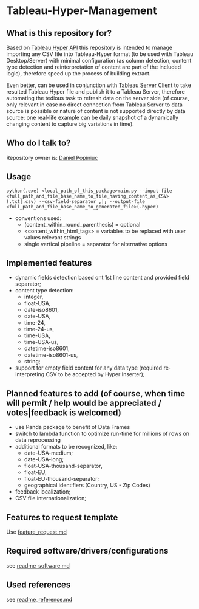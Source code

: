 # Tableau-Hyper-Management

## What is this repository for?

Based on [Tableau Hyper API](https://help.tableau.com/current/api/hyper_api/en-us/) this repository is intended to manage importing any CSV file into Tableau-Hyper format (to be used with Tableau Desktop/Server) with minimal configuration (as column detection, content type detection and reinterpretation of content are part of the included logic), therefore speed up the process of building extract.

Even better, can be used in conjunction with [Tableau Server Client](https://tableau.github.io/server-client-python/) to take resulted Tableau Hyper file and publish it to a Tableau Server, therefore automating the tedious task to refresh data on the server side (of course, only relevant in case no direct connection from Tableau Server to data source is possible or nature of content is not supported directly by data source: one real-life example can be daily snapshot of a dynamically changing content to capture big variations in time).


## Who do I talk to?

Repository owner is: [Daniel Popiniuc](mailto:daniel.popiniuc@honeywell.com)


## Usage

`python(.exe) <local_path_of_this_package>main.py --input-file <full_path_and_file_base_name_to_file_having_content_as_CSV>(.txt|.csv) --csv-field-separator ,|; --output-file <full_path_and_file_base_name_to_generated_file>(.hyper)`

- conventions used:
    - (content_within_round_parenthesis) = optional
    - <content_within_html_tags> = variables to be replaced with user values relevant strings
    - single vertical pipeline = separator for alternative options 

## Implemented features

- dynamic fields detection based ont 1st line content and provided field separator;
- content type detection:
    - integer,
    - float-USA,
    - date-iso8601,
    - date-USA,
    - time-24,
    - time-24-us,
    - time-USA,
    - time-USA-us,
    - datetime-iso8601,
    - datetime-iso8601-us,
    - string;
- support for empty field content for any data type (required re-interpreting CSV to be accepted by Hyper Inserter);

## Planned features to add (of course, when time will permit / help would be appreciated / votes|feedback is welcomed)

- use Panda package to benefit of Data Frames
- switch to lambda function to optimize run-time for millions of rows on data reprocessing
- additional formats to be recognized, like:
    - date-USA-medium;
    - date-USA-long;
    - float-USA-thousand-separator,
    - float-EU,
    - float-EU-thousand-separator;
    - geographical identifiers (Country, US - Zip Codes)
- feedback localization;
- CSV file internationalization;


## Features to request template

Use [feature_request.md](.github/ISSUE_TEMPLATE/feature_request.md)


## Required software/drivers/configurations

see [readme_software.md](readme_software.md)


## Used references

see [readme_reference.md](readme_reference.md)
